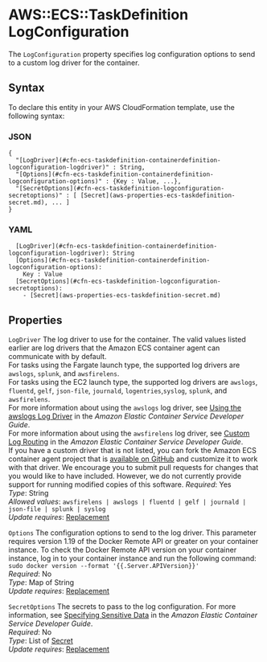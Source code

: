 # AWS::ECS::TaskDefinition LogConfiguration<a name="aws-properties-ecs-taskdefinition-containerdefinitions-logconfiguration"></a>

The `LogConfiguration` property specifies log configuration options to send to a custom log driver for the container\.

## Syntax<a name="aws-properties-ecs-taskdefinition-containerdefinitions-logconfiguration-syntax"></a>

To declare this entity in your AWS CloudFormation template, use the following syntax:

### JSON<a name="aws-properties-ecs-taskdefinition-containerdefinitions-logconfiguration-syntax.json"></a>

```
{
  "[LogDriver](#cfn-ecs-taskdefinition-containerdefinition-logconfiguration-logdriver)" : String,
  "[Options](#cfn-ecs-taskdefinition-containerdefinition-logconfiguration-options)" : {Key : Value, ...},
  "[SecretOptions](#cfn-ecs-taskdefinition-logconfiguration-secretoptions)" : [ [Secret](aws-properties-ecs-taskdefinition-secret.md), ... ]
}
```

### YAML<a name="aws-properties-ecs-taskdefinition-containerdefinitions-logconfiguration-syntax.yaml"></a>

```
  [LogDriver](#cfn-ecs-taskdefinition-containerdefinition-logconfiguration-logdriver): String
  [Options](#cfn-ecs-taskdefinition-containerdefinition-logconfiguration-options): 
    Key : Value
  [SecretOptions](#cfn-ecs-taskdefinition-logconfiguration-secretoptions): 
    - [Secret](aws-properties-ecs-taskdefinition-secret.md)
```

## Properties<a name="aws-properties-ecs-taskdefinition-containerdefinitions-logconfiguration-properties"></a>

`LogDriver`  <a name="cfn-ecs-taskdefinition-containerdefinition-logconfiguration-logdriver"></a>
The log driver to use for the container\. The valid values listed earlier are log drivers that the Amazon ECS container agent can communicate with by default\.  
For tasks using the Fargate launch type, the supported log drivers are `awslogs`, `splunk`, and `awsfirelens`\.  
For tasks using the EC2 launch type, the supported log drivers are `awslogs`, `fluentd`, `gelf`, `json-file`, `journald`, `logentries`,`syslog`, `splunk`, and `awsfirelens`\.  
For more information about using the `awslogs` log driver, see [Using the awslogs Log Driver](https://docs.aws.amazon.com/AmazonECS/latest/developerguide/using_awslogs.html) in the *Amazon Elastic Container Service Developer Guide*\.  
For more information about using the `awsfirelens` log driver, see [Custom Log Routing](https://docs.aws.amazon.com/AmazonECS/latest/developerguide/using_firelens.html) in the *Amazon Elastic Container Service Developer Guide*\.  
If you have a custom driver that is not listed, you can fork the Amazon ECS container agent project that is [available on GitHub](https://github.com/aws/amazon-ecs-agent) and customize it to work with that driver\. We encourage you to submit pull requests for changes that you would like to have included\. However, we do not currently provide support for running modified copies of this software\.
*Required*: Yes  
*Type*: String  
*Allowed values*: `awsfirelens | awslogs | fluentd | gelf | journald | json-file | splunk | syslog`  
*Update requires*: [Replacement](https://docs.aws.amazon.com/AWSCloudFormation/latest/UserGuide/using-cfn-updating-stacks-update-behaviors.html#update-replacement)

`Options`  <a name="cfn-ecs-taskdefinition-containerdefinition-logconfiguration-options"></a>
The configuration options to send to the log driver\. This parameter requires version 1\.19 of the Docker Remote API or greater on your container instance\. To check the Docker Remote API version on your container instance, log in to your container instance and run the following command: `sudo docker version --format '{{.Server.APIVersion}}'`   
*Required*: No  
*Type*: Map of String  
*Update requires*: [Replacement](https://docs.aws.amazon.com/AWSCloudFormation/latest/UserGuide/using-cfn-updating-stacks-update-behaviors.html#update-replacement)

`SecretOptions`  <a name="cfn-ecs-taskdefinition-logconfiguration-secretoptions"></a>
The secrets to pass to the log configuration\. For more information, see [Specifying Sensitive Data](https://docs.aws.amazon.com/AmazonECS/latest/developerguide/specifying-sensitive-data.html) in the *Amazon Elastic Container Service Developer Guide*\.  
*Required*: No  
*Type*: List of [Secret](aws-properties-ecs-taskdefinition-secret.md)  
*Update requires*: [Replacement](https://docs.aws.amazon.com/AWSCloudFormation/latest/UserGuide/using-cfn-updating-stacks-update-behaviors.html#update-replacement)